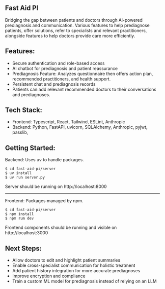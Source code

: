 ## Fast Aid PI

Bridging the gap between patients and doctors through AI-powered prediagnosis and communication. Various features to help prediagnose patients, offer solutions, refer to specialists and relevant practitioners, alongside features to help doctors provide care more efficiently.

## Features:

- Secure authentication and role-based access
- AI chatbot for prediagnosis and patient reassurance
- Prediagnosis Feature: Analyzes questionnaire then offers action plan, recommended practitioners, and health support.
- Persistent chat and prediagnosis records
- Patients can add relevant recommended doctors to their conversations and prediagnoses.

## Tech Stack:

- Frontend: Typescript, React, Tailwind, ESLint, Anthropic
- Backend: Python, FastAPI, uvicorn, SQLAlchemy, Anthropic, pyjwt, passlib, 

## Getting Started:

Backend: Uses uv to handle packages.

```
$ cd fast-aid-pi/server
$ uv install
$ uv run server.py
```

Server should be running on http://localhost:8000

---

Frontend: Packages managed by npm.

```
$ cd fast-aid-pi/server
$ npm install
$ npm run dev
```

Frontend components should be running and visible on http://localhost:3000

## Next Steps:

- Allow doctors to edit and highlight patient summaries
- Enable cross-specialist communication for holistic treatment
- Add patient history integration for more accurate prediagnoses
- Improve encryption and compliance
- Train a custom ML model for prediagnosis instead of relying on an LLM